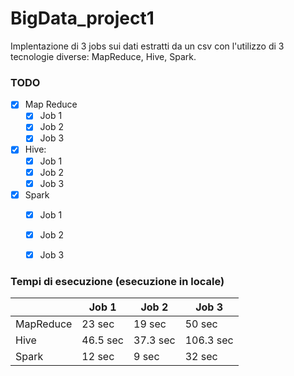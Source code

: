 # BigData_project1
Implentazione di 3 jobs sui dati estratti da un csv con l'utilizzo di 3 tecnologie diverse: MapReduce, Hive, Spark.


### TODO
- [x] Map Reduce
  - [x] Job 1
  - [x] Job 2
  - [x] Job 3
- [x] Hive:
  - [x] Job 1
  - [x] Job 2
  - [x] Job 3
- [x] Spark
  - [x] Job 1
  - [x] Job 2
  - [x] Job 3


### Tempi di esecuzione (esecuzione in locale)

|           |  Job 1  |  Job 2  |  Job 3   |
|    ---    |   ---   |   ---   |   ---    |
| MapReduce | 23 sec  | 19 sec  | 50 sec   |
| Hive      | 46.5 sec| 37.3 sec| 106.3 sec|
| Spark     | 12 sec  | 9 sec   | 32 sec   |
